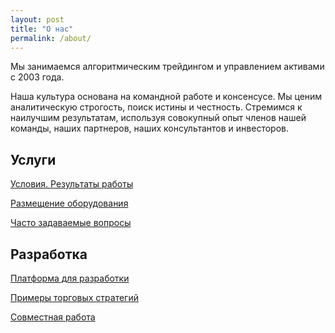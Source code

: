 ```yaml
---
layout: post
title: "О нас"
permalink: /about/
---
```


Мы занимаемся алгоритмическим трейдингом и управлением активами с 2003 года. 

Наша культура основана на командной работе и консенсусе. Мы ценим аналитическую строгость, поиск истины и честность. Стремимся к наилучшим результатам, используя совокупный опыт членов нашей команды, наших партнеров, наших консультантов и инвесторов.

## Услуги
[Условия. Результаты работы](https://ragve-hub.github.io/tale/asset/)

[Размещение оборудования](https://www.dataspace.ru/data-center/cod_dataspace/)

[Часто задаваемые вопросы](https://ragve-hub.github.io/tale/faq/)

## Разработка
[Платформа для разработки](https://ragve.ru/framework/)

[Примеры торговых стратегий](https://ragve.ru/2021-06-20/sample_strategy)

[Совместная работа](https://ragve.ru/2020-06-21/work)
